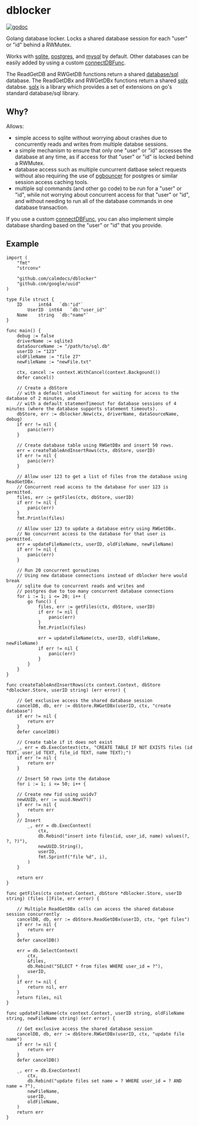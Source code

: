 # dblocker

[![godoc](https://godoc.org/github.com/calmdocs/dblocker?status.svg)](https://godoc.org/github.com/calmdocs/dblocker)

Golang database locker.  Locks a shared database session for each "user" or "id" behind a RWMutex. 

Works with [sqlite](github.com/mattn/go-sqlite3), [postgres](github.com/lib/pq), and [mysql](github.com/go-sql-driver/mysql) by default.  Other databases can be easily added by using a custom [connectDBFunc](https://godoc.org/github.com/calmdocs/dblocker).

The ReadGetDB and RWGetDB functions return a shared [database/sql](https://pkg.go.dev/database/sql) database.  The ReadGetDBx and RWGetDBx functions return a shared [sqlx](github.com/jmoiron/sqlx) databse.  [sqlx](github.com/jmoiron/sqlx) is a library which provides a set of extensions on go's standard database/sql library.

## Why?

Allows:
- simple access to sqlite without worrying about crashes due to concurrently reads and writes from multiple databse sessions.
- a simple mechanism to ensure that only one "user" or "id" accesses the database at any time, as if access for that "user" or "id" is locked behind a RWMutex.
- database access such as multiple cuncurrent datbase select requests without also requiring the use of [pgbouncer](https://www.pgbouncer.org) for postgres or similar session access caching tools.
- multiple sql commands (and other go code) to be run for a "user" or "id", while not worrying about concurrent access for that "user" or "id", and without needing to run all of the database commands in one database transaction.

If you use a custom [connectDBFunc](https://godoc.org/github.com/calmdocs/dblocker), you can also implement simple database sharding based on the "user" or "id" that you provide.

## Example
```
import (
    "fmt"
    "strconv"

    "github.com/calmdocs/dblocker"
    "github.com/google/uuid"
)

type File struct {
	ID      int64   `db:"id"`
    	UserID  int64   `db:"user_id"`
	Name    string  `db:"name"`
}

func main() {
    debug := false
    driverName := sqlite3
    dataSourceName := "/path/to/sql.db"
    userID := "123"
    oldFileName := "file 27"
    newFileName := "newFile.txt"

    ctx, cancel := context.WithCancel(context.Backgound())
    defer cancel()

    // Create a dbStore
    // with a default unlockTimeout for waiting for access to the database of 2 minutes, and
    // with a default statemenTimeout for database sessions of 4 minutes (where the database supports statement timeouts).
    dbStore, err := dblocker.New(ctx, driverName, dataSourceName, debug)
    if err != nil {
        panic(err)
    }

    // Create database table using RWGetDBx and insert 50 rows.
    err = createTableAndInsertRows(ctx, dbStore, userID)
    if err != nil {
        panic(err)
    }

    // Allow user 123 to get a list of files from the database using ReadGetDBx.
    // Concurrent read access to the database for user 123 is permitted.
    files, err := getFiles(ctx, dbStore, userID)
    if err != nil {
        panic(err)
    }
    fmt.Println(files)
    
    // Allow user 123 to update a database entry using RWGetDBx.
    // No concurrent access to the database for that user is permitted.
    err = updateFileName(ctx, userID, oldFileName, newFileName)
    if err != nil {
        panic(err)
    }

    // Run 20 concurrent goroutines
    // Using new database connections instead of dblocker here would break
    // sqlite due to concurrent reads and writes and
    // postgres due to too many concurrent database connections
    for i := 1; i <= 20; i++ {
        go func() {
            files, err := getFiles(ctx, dbStore, userID)
            if err != nil {
                panic(err)
            }
            fmt.Println(files)

            err = updateFileName(ctx, userID, oldFileName, newFileName)
            if err != nil {
                panic(err)
            }
        }
    }
}

func createTableAndInsertRows(ctx context.Context, dbStore *dblocker.Store, userID string) (err error) {

    // Get exclusive access the shared database session
    cancelDB, db, err := dbStore.RWGetDBx(userID, ctx, "create database")
    if err != nil {
        return err
    }
    defer cancelDB()

    // Create table if it does not exist
    _, err = db.ExecContext(ctx, "CREATE TABLE IF NOT EXISTS files (id TEXT, user_id TEXT, file_id TEXT, name TEXT);")
    if err != nil {
        return err
    }

    // Insert 50 rows into the database
    for i := 1; i <= 50; i++ {

	// Create new fid using uuidv7
	newUUID, err := uuid.NewV7()
	if err != nil {
		return err
	}
	// Insert
        _, err = db.ExecContext(
            ctx,
            db.Rebind("insert into files(id, user_id, name) values(?, ?, ?)"),
            newUUID.String(),
            userID,
            fmt.Sprintf("file %d", i),
        )
    }

    return err
}

func getFiles(ctx context.Context, dbStore *dblocker.Store, userID string) (files []File, err error) {

    // Multiple ReadGetDBx calls can access the shared database session concurrently
    cancelDB, db, err := dbStore.ReadGetDBx(userID, ctx, "get files")
    if err != nil {
        return err
    }
    defer cancelDB()

    err = db.SelectContext(
        ctx,
        &files,
        db.Rebind("SELECT * from files WHERE user_id = ?"),
        userID,
    )
    if err != nil {
        return nil, err
    }
    return files, nil
}

func updateFileName(ctx context.Context, userID string, oldFileName string, newFileName string) (err error) {
    
    // Get exclusive access the shared database session
    cancelDB, db, err := dbStore.RWGetDBx(userID, ctx, "update file name")
    if err != nil {
        return err
    }
    defer cancelDB()

    _, err = db.ExecContext(
        ctx,
        db.Rebind("update files set name = ? WHERE user_id = ? AND name = ?"),
        newFileName,
        userID,
        oldFileName,
    )
    return err
}
```
